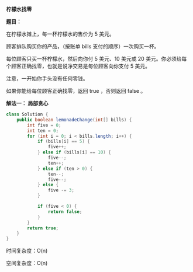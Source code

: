 **柠檬水找零**

**题目：**

在柠檬水摊上，每一杯柠檬水的售价为 5 美元。

顾客排队购买你的产品，（按账单 bills 支付的顺序）一次购买一杯。

每位顾客只买一杯柠檬水，然后向你付 5 美元、10 美元或 20 美元。你必须给每个顾客正确找零，也就是说净交易是每位顾客向你支付 5 美元。

注意，一开始你手头没有任何零钱。

如果你能给每位顾客正确找零，返回 true ，否则返回 false 。

**解法一： 局部贪心**

```java
class Solution {
    public boolean lemonadeChange(int[] bills) {
        int five = 0;
        int ten = 0;
        for (int i = 0; i < bills.length; i++) {
            if (bills[i] == 5) {
                five++;
            } else if (bills[i] == 10) {
                five--;
                ten++;
            } else if (ten > 0) {
                ten--;
                five--;
            } else {
                five -= 3;
            }

            if (five < 0) {
                return false;
            }
        }
        return true;
    }
}
```

时间复杂度：O(n)

空间复杂度：O(n)